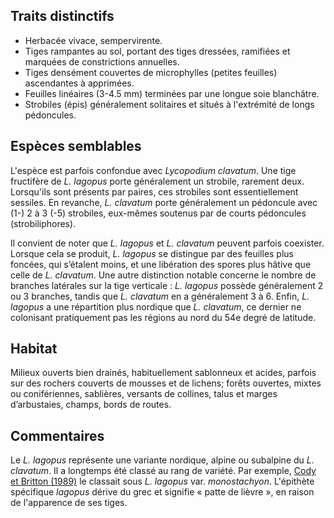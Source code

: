 
<!--




-->

## Traits distinctifs

- Herbacée vivace, sempervirente.
- Tiges rampantes au sol, portant des tiges dressées, ramifiées et marquées de constrictions annuelles.
- Tiges densément couvertes de microphylles (petites feuilles) ascendantes à apprimées.
- Feuilles linéaires (3-4.5 mm) terminées par une longue soie blanchâtre.
- Strobiles (épis) généralement solitaires et situés à l'extrémité de longs pédoncules.

## Espèces semblables

L'espèce est parfois confondue avec _Lycopodium clavatum_. Une tige fructifère de _L. lagopus_ porte généralement un strobile, rarement deux. Lorsqu'ils sont présents par paires, ces strobiles sont essentiellement sessiles. En revanche, _L. clavatum_ porte généralement un pédoncule avec (1-) 2 à 3 (-5) strobiles, eux-mêmes soutenus par de courts pédoncules (strobiliphores).

Il convient de noter que _L. lagopus_ et _L. clavatum_ peuvent parfois coexister. Lorsque cela se produit, _L. lagopus_ se distingue par des feuilles plus foncées, qui s’étalent moins, et une libération des spores plus hâtive que celle de _L. clavatum_. Une autre distinction notable concerne le nombre de branches latérales sur la tige verticale : _L. lagopus_ possède généralement 2 ou 3 branches, tandis que _L. clavatum_ en a généralement 3 à 6. Enfin, _L. lagopus_ a une répartition plus nordique que _L. clavatum_, ce dernier ne colonisant pratiquement pas les régions au nord du 54e degré de latitude.

## Habitat

Milieux ouverts bien drainés, habituellement sablonneux et acides, parfois sur des rochers couverts de mousses et de lichens; forêts ouvertes, mixtes ou conifériennes, sablières, versants de collines, talus et marges d’arbustaies, champs, bords de routes.

## Commentaires

Le _L. lagopus_ représente une variante nordique, alpine ou subalpine du _L. clavatum_. Il a longtemps été classé au rang de variété. Par exemple, [Cody et Britton (1989)](https://publications.gc.ca/pub?id=9.697795&sl=0) le classait sous _L. lagopus_ var. _monostachyon_. L'épithète spécifique _lagopus_ dérive du grec et signifie « patte de lièvre », en raison de l'apparence de ses tiges.


